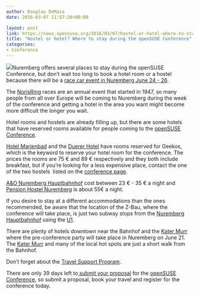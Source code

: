 ```yaml
---
author: Douglas DeMaio
date: 2016-03-07 11:57:26+00:00

layout: post
link: https://news.opensuse.org/2016/03/07/hostel-or-hotel-where-to-stay-during-the-opensuse-conference/
title: "Hostel or hotel? Where to stay during the openSUSE Conference"
categories:
- Conference
---
```

![](http://www.norisring.de/html/img/pool/Header_2015-800-500.jpg)Nuremberg offers several places to stay during the openSUSE Conference, but don’t wait too long to book a hotel room or a hostel because there will be a [race car event in Nuremberg June 24 - 26](https://tourismus.nuernberg.de/en/erleben-geniessen/events/jahreshighlights/d/dtm-2012-in-nuernberg.html).

The [NorisRing](http://www.norisring.de/cms/website.php?id=/index/kartenverkauf-2016.htm) races are an annual event that started in 1947, so many people from all over Europe will be coming to Nuremberg during the week of the conference and getting a hotel in the area you want might become more difficult the longer you wait.

Hotel rooms and hostels are already filling up, but there are some hotels that have reserved rooms available for people coming to the [openSUSE Conference](https://events.opensuse.org/conference/oSC16).

[Hotel Marienbad](http://www.nuernberg-hotel-marienbad.de/) and the [Duerer Hotel](http://www.duerer-hotel.de/) have rooms reserved for Geekos, which is the keyword to reserve your hotel room for the conference. The prices the rooms are 75 € and 89 € respectively and they both include breakfast, but if you’re looking for a less expensive place, contact the one of the two hostels  listed on the [conference page](https://events.opensuse.org/conference/oSC16).

[A&O Nuremberg Hauptbahnhof](https://www.aohostels.com/de/nuernberg/nuernberg-hauptbahnhof/) cost between 23 € - 35 € a night and [Pension Hostel Nuremberg](http://s375361068.website-start.de/) is about 55€ a night.

If you desire to stay at a different accommodations than the ones recommended, be aware that the location of the Z-Bau, where the conference will take place, is just two subway stops from the [Nuremberg Hauptbahnhof](https://en.wikipedia.org/wiki/Nuremberg_Central_Station) using the [U1](http://www.vgn.de/media/schienennetz-nuernberg-fuerth.pdf).

There are plenty of hotels downtown near the Bahnhof and the [Kater Murr](http://kater-murr.com/) where the pre-conference party will take place in Nuremberg on June 21. The [Kater Murr](http://kater-murr.com/) and many of the local hot spots are just a short walk from the Bahnhof.

Don’t forget about the [Travel Support Program](https://en.opensuse.org/openSUSE:Travel_Support_Program).

There are only 39 days left to[ submit your proposal](https://events.opensuse.org/conference/oSC16/program/proposal) for the [openSUSE Conference](https://events.opensuse.org/conference/oSC16), so submit a proposal, book your travel and register for the conference today.		
